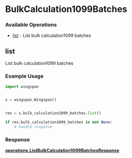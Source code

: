 # BulkCalculation1099Batches

### Available Operations

* [list](#list) - List bulk calculation1099 batches

## list

List bulk calculation1099 batches

### Example Usage

```python
import wingspan


s = wingspan.Wingspan()


res = s.bulk_calculation1099_batches.list()

if res.bulk_calculation1099_batches is not None:
    # handle response
```


### Response

**[operations.ListBulkCalculation1099BatchesResponse](../../models/operations/listbulkcalculation1099batchesresponse.md)**

